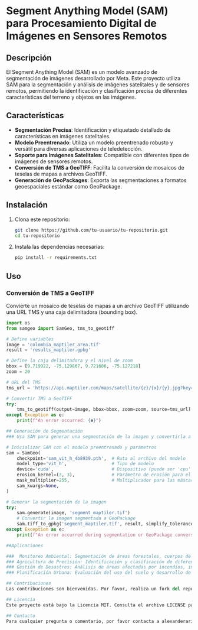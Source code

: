 # Segment Anything Model (SAM) para Procesamiento Digital de Imágenes en Sensores Remotos

## Descripción

El Segment Anything Model (SAM) es un modelo avanzado de segmentación de imágenes desarrollado por Meta. Este proyecto utiliza SAM para la segmentación y análisis de imágenes satelitales y de sensores remotos, permitiendo la identificación y clasificación precisa de diferentes características del terreno y objetos en las imágenes.

## Características

- **Segmentación Precisa**: Identificación y etiquetado detallado de características en imágenes satelitales.
- **Modelo Preentrenado**: Utiliza un modelo preentrenado robusto y versátil para diversas aplicaciones de teledetección.
- **Soporte para Imágenes Satelitales**: Compatible con diferentes tipos de imágenes de sensores remotos.
- **Conversión de TMS a GeoTIFF**: Facilita la conversión de mosaicos de teselas de mapas a archivos GeoTIFF.
- **Generación de GeoPackages**: Exporta las segmentaciones a formatos geoespaciales estándar como GeoPackage.

## Instalación

1. Clona este repositorio:

    ```bash
    git clone https://github.com/tu-usuario/tu-repositorio.git
    cd tu-repositorio
    ```

2. Instala las dependencias necesarias:

    ```bash
    pip install -r requirements.txt
    ```

## Uso

### Conversión de TMS a GeoTIFF

Convierte un mosaico de teselas de mapas a un archivo GeoTIFF utilizando una URL TMS y una caja delimitadora (bounding box).

```python
import os
from samgeo import SamGeo, tms_to_geotiff

# Define variables
image = 'colombia_maptiler_area.tif'
result = 'results_maptiler.gpkg'

# Define la caja delimitadora y el nivel de zoom
bbox = [9.719922, -75.129867, 9.721606, -75.127218]
zoom = 20

# URL del TMS
tms_url = 'https://api.maptiler.com/maps/satellite/{z}/{x}/{y}.jpg?key=TU_API_KEY'

# Convertir TMS a GeoTIFF
try:
    tms_to_geotiff(output=image, bbox=bbox, zoom=zoom, source=tms_url)
except Exception as e:
    print(f"An error occurred: {e}")

## Generación de Segmentación
### Usa SAM para generar una segmentación de la imagen y convertirla a GeoPackage.

# Inicializar SAM con el modelo preentrenado y parámetros
sam = SamGeo(
    checkpoint='sam_vit_h_4b8939.pth',  # Ruta al archivo del modelo
    model_type='vit_h',                 # Tipo de modelo
    device='cuda',                      # Dispositivo (puede ser 'cpu' o 'cuda')
    erosion_kernel=(3, 3),              # Parámetro de erosión para el procesamiento de imágenes
    mask_multiplier=255,                # Multiplicador para las máscaras
    sam_kwargs=None,
)

# Generar la segmentación de la imagen
try:
    sam.generate(image, 'segment_maptiler.tif')
    # Convertir la imagen segmentada a GeoPackage
    sam.tiff_to_gpkg('segment_maptiler.tif', result, simplify_tolerance=None)
except Exception as e:
    print(f"An error occurred during segmentation or GeoPackage conversion: {e}")

##Aplicaciones

###  Monitoreo Ambiental: Segmentación de áreas forestales, cuerpos de agua y zonas urbanas.
### Agricultura de Precisión: Identificación y clasificación de diferentes cultivos y su estado.
### Gestión de Desastres: Análisis de áreas afectadas por incendios, inundaciones u otros desastres naturales.
### Planificación Urbana: Evaluación del uso del suelo y desarrollo de infraestructuras.

## Contribuciones
Las contribuciones son bienvenidas. Por favor, realiza un fork del repositorio y envía un pull request con tus mejoras.

## Licencia
Este proyecto está bajo la Licencia MIT. Consulta el archivo LICENSE para más detalles.

## Contacto
Para cualquier pregunta o comentario, por favor contacta a alexanderariza@gmail.com.

